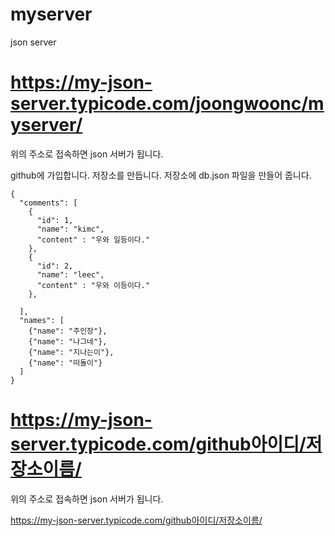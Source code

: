 # myserver
json server

# https://my-json-server.typicode.com/joongwoonc/myserver/
위의 주소로 접속하면 json 서버가 됩니다.

github에 가입합니다.
저장소를 만듭니다.
저장소에 db.json 파일을 만들어 줍니다.

```
{
  "comments": [
    {
      "id": 1,
      "name": "kimc",
	  "content" : "우와 일등이다."
    },
    {
      "id": 2,
      "name": "leec",
	  "content" : "우와 이등이다."
    },
	
  ],
  "names": [
	{"name": "주인장"},
	{"name": "나그네"},
	{"name": "지나는이"},
	{"name": "떠돌이"}
  ]
}
```
# https://my-json-server.typicode.com/github아이디/저장소이름/
위의 주소로 접속하면 json 서버가 됩니다.

https://my-json-server.typicode.com/github아이디/저장소이름/
